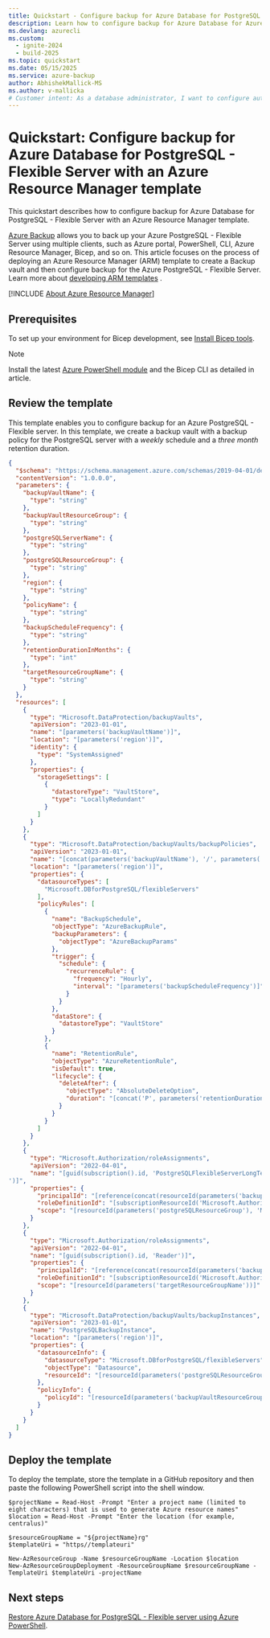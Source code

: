 ```yaml
---
title: Quickstart - Configure backup for Azure Database for PostgreSQL - Flexible Server with an Azure Resource Manager template
description: Learn how to configure backup for Azure Database for Azure PostgreSQL - Flexible Server with an Azure Resource Manager template.
ms.devlang: azurecli
ms.custom:
  - ignite-2024
  - build-2025
ms.topic: quickstart
ms.date: 05/15/2025
ms.service: azure-backup
author: AbhishekMallick-MS
ms.author: v-mallicka
# Customer intent: As a database administrator, I want to configure automated backups for Azure Database for PostgreSQL using an ARM template, so that I can ensure data availability and compliance with recovery policies.
---
```


# Quickstart: Configure backup for Azure Database for PostgreSQL - Flexible Server with an Azure Resource Manager template

This quickstart describes how to configure backup for Azure Database for PostgreSQL - Flexible Server with an Azure Resource Manager template. 

[Azure Backup](backup-azure-database-postgresql-flex-overview.md) allows you to back up your Azure PostgreSQL - Flexible Server using multiple clients, such as Azure portal, PowerShell, CLI, Azure Resource Manager, Bicep, and so on. This article focuses on the process of deploying an Azure Resource Manager (ARM) template to create a Backup vault and then configure backup for the Azure PostgreSQL - Flexible Server. Learn more about [developing ARM templates](../azure-resource-manager/index.yml) .

[!INCLUDE [About Azure Resource Manager](~/reusable-content/ce-skilling/azure/includes/resource-manager-quickstart-introduction.md)]

## Prerequisites

To set up your environment for Bicep development, see [Install Bicep tools](../azure-resource-manager/bicep/install.md).

>[!Note]
>Install the latest [Azure PowerShell module](/powershell/azure/new-azureps-module-az) and the Bicep CLI as detailed in article.

## Review the template

This template enables you to configure backup for an Azure PostgreSQL - Flexible server. In this template, we create a backup vault with a backup policy for the PostgreSQL server with a *weekly* schedule and a *three month* retention duration.

```JSON
{
  "$schema": "https://schema.management.azure.com/schemas/2019-04-01/deploymentTemplate.json#",
  "contentVersion": "1.0.0.0",
  "parameters": {
    "backupVaultName": {
      "type": "string"
    },
    "backupVaultResourceGroup": {
      "type": "string"
    },
    "postgreSQLServerName": {
      "type": "string"
    },
    "postgreSQLResourceGroup": {
      "type": "string"
    },
    "region": {
      "type": "string"
    },
    "policyName": {
      "type": "string"
    },
    "backupScheduleFrequency": {
      "type": "string"
    },
    "retentionDurationInMonths": {
      "type": "int"
    },
    "targetResourceGroupName": {
      "type": "string"
    }
  },
  "resources": [
    {
      "type": "Microsoft.DataProtection/backupVaults",
      "apiVersion": "2023-01-01",
      "name": "[parameters('backupVaultName')]",
      "location": "[parameters('region')]",
      "identity": {
        "type": "SystemAssigned"
      },
      "properties": {
        "storageSettings": [
          {
            "datastoreType": "VaultStore",
            "type": "LocallyRedundant"
          }
        ]
      }
    },
    {
      "type": "Microsoft.DataProtection/backupVaults/backupPolicies",
      "apiVersion": "2023-01-01",
      "name": "[concat(parameters('backupVaultName'), '/', parameters('policyName'))]",
      "location": "[parameters('region')]",
      "properties": {
        "datasourceTypes": [
          "Microsoft.DBforPostgreSQL/flexibleServers"
        ],
        "policyRules": [
          {
            "name": "BackupSchedule",
            "objectType": "AzureBackupRule",
            "backupParameters": {
              "objectType": "AzureBackupParams"
            },
            "trigger": {
              "schedule": {
                "recurrenceRule": {
                  "frequency": "Hourly",
                  "interval": "[parameters('backupScheduleFrequency')]"
                }
              }
            },
            "dataStore": {
              "datastoreType": "VaultStore"
            }
          },
          {
            "name": "RetentionRule",
            "objectType": "AzureRetentionRule",
            "isDefault": true,
            "lifecycle": {
              "deleteAfter": {
                "objectType": "AbsoluteDeleteOption",
                "duration": "[concat('P', parameters('retentionDurationInMonths'), 'M')]"
              }
            }
          }
        ]
      }
    },
    {
      "type": "Microsoft.Authorization/roleAssignments",
      "apiVersion": "2022-04-01",
      "name": "[guid(subscription().id, 'PostgreSQLFlexibleServerLongTermRetentionBackupRole
')]",
      "properties": {
        "principalId": "[reference(concat(resourceId(parameters('backupVaultResourceGroup'), 'Microsoft.DataProtection/backupVaults', parameters('backupVaultName')), '/providers/Microsoft.ManagedIdentity/Identities/default'), '2020-12-01').principalId]",
        "roleDefinitionId": "[subscriptionResourceId('Microsoft.Authorization/roleDefinitions', 'aaaa0a0a-bb1b-cc2c-dd3d-eeeeee4e4e4e')]",
        "scope": "[resourceId(parameters('postgreSQLResourceGroup'), 'Microsoft.DBforPostgreSQL/flexibleServers', parameters('postgreSQLServerName'))]"
      }
    },
    {
      "type": "Microsoft.Authorization/roleAssignments",
      "apiVersion": "2022-04-01",
      "name": "[guid(subscription().id, 'Reader')]",
      "properties": {
        "principalId": "[reference(concat(resourceId(parameters('backupVaultResourceGroup'), 'Microsoft.DataProtection/backupVaults', parameters('backupVaultName')), '/providers/Microsoft.ManagedIdentity/Identities/default'), '2020-12-01').principalId]",
        "roleDefinitionId": "[subscriptionResourceId('Microsoft.Authorization/roleDefinitions', 'aaaa0a0a-bb1b-cc2c-dd3d-eeeeee4e4e4e')]",
        "scope": "[resourceId(parameters('targetResourceGroupName'))]"
      }
    },
    {
      "type": "Microsoft.DataProtection/backupVaults/backupInstances",
      "apiVersion": "2023-01-01",
      "name": "PostgreSQLBackupInstance",
      "location": "[parameters('region')]",
      "properties": {
        "datasourceInfo": {
          "datasourceType": "Microsoft.DBforPostgreSQL/flexibleServers",
          "objectType": "Datasource",
          "resourceId": "[resourceId(parameters('postgreSQLResourceGroup'), 'Microsoft.DBforPostgreSQL/flexibleServers', parameters('postgreSQLServerName'))]"
        },
        "policyInfo": {
          "policyId": "[resourceId(parameters('backupVaultResourceGroup'), 'Microsoft.DataProtection/backupVaults/backupPolicies', parameters('backupVaultName'), parameters('policyName'))]"
        }
      }
    }
  ]
}

```
## Deploy the template

To deploy the template, store the template in a GitHub repository and then paste the following PowerShell script into the shell window. 

```azurepowershell-interactive
$projectName = Read-Host -Prompt "Enter a project name (limited to eight characters) that is used to generate Azure resource names"
$location = Read-Host -Prompt "Enter the location (for example, centralus)"

$resourceGroupName = "${projectName}rg"
$templateUri = "https//templateuri"

New-AzResourceGroup -Name $resourceGroupName -Location $location
New-AzResourceGroupDeployment -ResourceGroupName $resourceGroupName -TemplateUri $templateUri -projectName 
```

## Next steps

[Restore Azure Database for PostgreSQL - Flexible server using Azure PowerShell](backup-azure-database-postgresql-flex-restore-powershell.md).
